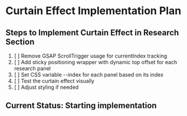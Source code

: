 # Curtain Effect Implementation Plan

## Steps to Implement Curtain Effect in Research Section

1. [ ] Remove GSAP ScrollTrigger usage for currentIndex tracking
2. [ ] Add sticky positioning wrapper with dynamic top offset for each research panel
3. [ ] Set CSS variable --index for each panel based on its index
4. [ ] Test the curtain effect visually
5. [ ] Adjust styling if needed

## Current Status: Starting implementation
